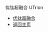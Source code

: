 <div class="sidebar_title icon-product__ucloudstack">优钛超融合 UTrion</div>

* [优钛超融合](/UCloudStack/utrion/README.md)
* [返回主页](/UCloudStack/README.md)

